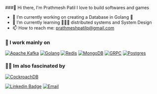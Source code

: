 ###👋 Hi there, I'm Prathmesh Patil
I love to build softwares and games

- 🔭 I’m currently working on creating a Database in Golang 🐓
- 🌱 I’m currently learning 🤹🏽‍♂️ distributed systems and System Design
- 📫 How to reach me: prathmeshpatilp@gmail.com


### 🦄 I work mainly on
[![Apache Kafka](https://www.vectorlogo.zone/logos/apache_kafka/apache_kafka-icon.svg)](https://kafka.apache.org/)
[![Golang](https://www.vectorlogo.zone/logos/golang/golang-icon.svg)](https://go.dev/)
[![Redis](https://www.vectorlogo.zone/logos/redis/redis-icon.svg)](https://redis.io/)
[![MongoDB](https://www.vectorlogo.zone/logos/mongodb/mongodb-icon.svg)](https://www.mongodb.com/)
[![GRPC](https://www.vectorlogo.zone/logos/grpcio/grpcio-icon.svg)](https://grpc.io/)
[![Postgres](https://www.vectorlogo.zone/logos/postgresql/postgresql-icon.svg)](https://www.postgresql.org/)
### 🧞‍♂️ Im also fascinated by
[![CockroachDB](https://www.vectorlogo.zone/logos/cockroachlabs/cockroachlabs-icon.svg)](https://www.cockroachlabs.com/)


[![Linkedin Badge](https://img.shields.io/badge/LinkedIn-blue?style=for-the-badge&logo=linkedin&logoColor=white)](https://www.linkedin.com/in/prathmeshpatil64) [![Email](https://img.shields.io/badge/Gmail-D14836?style=for-the-badge&logo=gmail&logoColor=white)](mailto:prathmeshpatilp@gmail.com)
<!--
**Prthmesh6/Prthmesh6** is a ✨ _special_ ✨ repository because its `README.md` (this file) appears on your GitHub profile.

Here are some ideas to get you started:

- 🔭 I’m currently working on ...
- 🌱 I’m currently learning ...
- 👯 I’m looking to collaborate on ...
- 🤔 I’m looking for help with ...
- 💬 Ask me about ...
- 📫 How to reach me: ...
- 😄 Pronouns: ...
- ⚡ Fun fact: ...
-->
